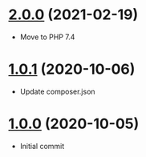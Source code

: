 <a name="2.0.0"></a>
# [2.0.0](https://github.com/atomastic/session) (2021-02-19)
* Move to PHP 7.4

<a name="1.0.1"></a>
# [1.0.1](https://github.com/atomastic/session) (2020-10-06)
* Update composer.json

<a name="1.0.0"></a>
# [1.0.0](https://github.com/atomastic/session) (2020-10-05)
* Initial commit
